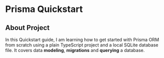 # Prisma Quickstart

## About Project

In this Quickstart guide, I am learning how to get started with Prisma ORM from scratch using a plain TypeScript project and a local SQLite database file. It covers data **modeling**, **migrations** and **querying** a database.